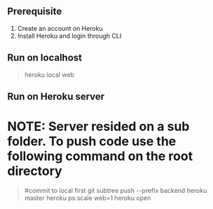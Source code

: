 ## Prerequisite
1. Create an account on Heroku
2. Install Heroku and login through CLI

## Run on localhost
> heroku local web

## Run on Heroku server
# NOTE: Server resided on a sub folder. To push code use the following command on the root directory
> #commit to local first
> git subtree push --prefix backend heroku master
> heroku ps:scale web=1
> heroku open